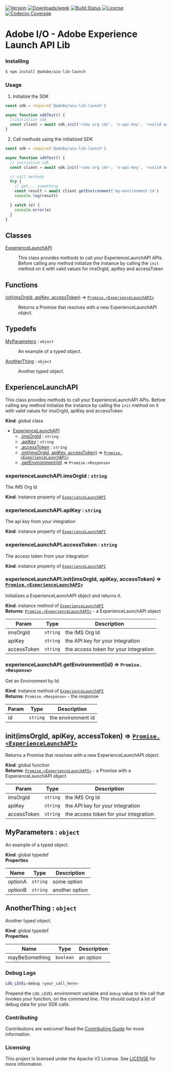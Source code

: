 <!--
Copyright 2020 Adobe. All rights reserved.
This file is licensed to you under the Apache License, Version 2.0 (the "License");
you may not use this file except in compliance with the License. You may obtain a copy
of the License at http://www.apache.org/licenses/LICENSE-2.0

Unless required by applicable law or agreed to in writing, software distributed under
the License is distributed on an "AS IS" BASIS, WITHOUT WARRANTIES OR REPRESENTATIONS
OF ANY KIND, either express or implied. See the License for the specific language
governing permissions and limitations under the License.
-->
<!-- DO NOT MODIFY README.MD DIRECTLY !-->
<!-- MODIFY THE SOURCE JSDOCS AND DOCS/README_TEMPLATE.MD AND RUN: npm run generate-docs !-->

[![Version](https://img.shields.io/npm/v/@adobe/aio-lib-launch.svg)](https://npmjs.org/package/@adobe/aio-lib-launch)
[![Downloads/week](https://img.shields.io/npm/dw/@adobe/aio-lib-launch.svg)](https://npmjs.org/package/@adobe/aio-lib-launch)
[![Build Status](https://travis-ci.com/adobe/aio-lib-launch.svg?branch=master)](https://travis-ci.com/adobe/aio-lib-launch)
[![License](https://img.shields.io/badge/License-Apache%202.0-blue.svg)](https://opensource.org/licenses/Apache-2.0) 
[![Codecov Coverage](https://img.shields.io/codecov/c/github/adobe/aio-lib-launch/master.svg?style=flat-square)](https://codecov.io/gh/adobe/aio-lib-launch/)

# Adobe I/O - Adobe Experience Launch API Lib

### Installing

```bash
$ npm install @adobe/aio-lib-launch
```

### Usage
1) Initialize the SDK

```javascript
const sdk = require('@adobe/aio-lib-launch')

async function sdkTest() {
  //initialize sdk
  const client = await sdk.init('<ims org id>', 'x-api-key', '<valid auth token>')
}
```

2) Call methods using the initialized SDK

```javascript
const sdk = require('@adobe/aio-lib-launch')

async function sdkTest() {
  // initialize sdk
  const client = await sdk.init('<ims org id>', 'x-api-key', '<valid auth token>')

  // call methods
  try {
    // get... something
    const result = await client.getEnvironment('my-environment-id')
    console.log(result)

  } catch (e) {
    console.error(e)
  }
}
```

## Classes

<dl>
<dt><a href="#ExperienceLaunchAPI">ExperienceLaunchAPI</a></dt>
<dd><p>This class provides methods to call your ExperienceLaunchAPI APIs.
Before calling any method initialize the instance by calling the <code>init</code> method on it
with valid values for imsOrgId, apiKey and accessToken</p>
</dd>
</dl>

## Functions

<dl>
<dt><a href="#init">init(imsOrgId, apiKey, accessToken)</a> ⇒ <code><a href="#ExperienceLaunchAPI">Promise.&lt;ExperienceLaunchAPI&gt;</a></code></dt>
<dd><p>Returns a Promise that resolves with a new ExperienceLaunchAPI object.</p>
</dd>
</dl>

## Typedefs

<dl>
<dt><a href="#MyParameters">MyParameters</a> : <code>object</code></dt>
<dd><p>An example of a typed object.</p>
</dd>
<dt><a href="#AnotherThing">AnotherThing</a> : <code>object</code></dt>
<dd><p>Another typed object.</p>
</dd>
</dl>

<a name="ExperienceLaunchAPI"></a>

## ExperienceLaunchAPI
This class provides methods to call your ExperienceLaunchAPI APIs.
Before calling any method initialize the instance by calling the `init` method on it
with valid values for imsOrgId, apiKey and accessToken

**Kind**: global class  

* [ExperienceLaunchAPI](#ExperienceLaunchAPI)
    * [.imsOrgId](#ExperienceLaunchAPI+imsOrgId) : <code>string</code>
    * [.apiKey](#ExperienceLaunchAPI+apiKey) : <code>string</code>
    * [.accessToken](#ExperienceLaunchAPI+accessToken) : <code>string</code>
    * [.init(imsOrgId, apiKey, accessToken)](#ExperienceLaunchAPI+init) ⇒ [<code>Promise.&lt;ExperienceLaunchAPI&gt;</code>](#ExperienceLaunchAPI)
    * [.getEnvironment(id)](#ExperienceLaunchAPI+getEnvironment) ⇒ <code>Promise.&lt;Response&gt;</code>

<a name="ExperienceLaunchAPI+imsOrgId"></a>

### experienceLaunchAPI.imsOrgId : <code>string</code>
The IMS Org Id

**Kind**: instance property of [<code>ExperienceLaunchAPI</code>](#ExperienceLaunchAPI)  
<a name="ExperienceLaunchAPI+apiKey"></a>

### experienceLaunchAPI.apiKey : <code>string</code>
The api key from your integration

**Kind**: instance property of [<code>ExperienceLaunchAPI</code>](#ExperienceLaunchAPI)  
<a name="ExperienceLaunchAPI+accessToken"></a>

### experienceLaunchAPI.accessToken : <code>string</code>
The access token from your integration

**Kind**: instance property of [<code>ExperienceLaunchAPI</code>](#ExperienceLaunchAPI)  
<a name="ExperienceLaunchAPI+init"></a>

### experienceLaunchAPI.init(imsOrgId, apiKey, accessToken) ⇒ [<code>Promise.&lt;ExperienceLaunchAPI&gt;</code>](#ExperienceLaunchAPI)
Initializes a ExperienceLaunchAPI object and returns it.

**Kind**: instance method of [<code>ExperienceLaunchAPI</code>](#ExperienceLaunchAPI)  
**Returns**: [<code>Promise.&lt;ExperienceLaunchAPI&gt;</code>](#ExperienceLaunchAPI) - a ExperienceLaunchAPI object  

| Param | Type | Description |
| --- | --- | --- |
| imsOrgId | <code>string</code> | the IMS Org Id |
| apiKey | <code>string</code> | the API key for your integration |
| accessToken | <code>string</code> | the access token for your integration |

<a name="ExperienceLaunchAPI+getEnvironment"></a>

### experienceLaunchAPI.getEnvironment(id) ⇒ <code>Promise.&lt;Response&gt;</code>
Get an Environment by Id.

**Kind**: instance method of [<code>ExperienceLaunchAPI</code>](#ExperienceLaunchAPI)  
**Returns**: <code>Promise.&lt;Response&gt;</code> - the response  

| Param | Type | Description |
| --- | --- | --- |
| id | <code>string</code> | the environment id |

<a name="init"></a>

## init(imsOrgId, apiKey, accessToken) ⇒ [<code>Promise.&lt;ExperienceLaunchAPI&gt;</code>](#ExperienceLaunchAPI)
Returns a Promise that resolves with a new ExperienceLaunchAPI object.

**Kind**: global function  
**Returns**: [<code>Promise.&lt;ExperienceLaunchAPI&gt;</code>](#ExperienceLaunchAPI) - a Promise with a ExperienceLaunchAPI object  

| Param | Type | Description |
| --- | --- | --- |
| imsOrgId | <code>string</code> | the IMS Org Id |
| apiKey | <code>string</code> | the API key for your integration |
| accessToken | <code>string</code> | the access token for your integration |

<a name="MyParameters"></a>

## MyParameters : <code>object</code>
An example of a typed object.

**Kind**: global typedef  
**Properties**

| Name | Type | Description |
| --- | --- | --- |
| optionA | <code>string</code> | some option |
| optionB | <code>string</code> | another option |

<a name="AnotherThing"></a>

## AnotherThing : <code>object</code>
Another typed object.

**Kind**: global typedef  
**Properties**

| Name | Type | Description |
| --- | --- | --- |
| mayBeSomething | <code>boolean</code> | an option |

### Debug Logs

```bash
LOG_LEVEL=debug <your_call_here>
```

Prepend the `LOG_LEVEL` environment variable and `debug` value to the call that invokes your function, on the command line. This should output a lot of debug data for your SDK calls.

### Contributing

Contributions are welcome! Read the [Contributing Guide](./.github/CONTRIBUTING.md) for more information.

### Licensing

This project is licensed under the Apache V2 License. See [LICENSE](LICENSE) for more information.
